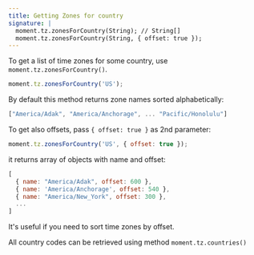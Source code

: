 ```yaml
---
title: Getting Zones for country
signature: |
  moment.tz.zonesForCountry(String); // String[]
  moment.tz.zonesForCountry(String, { offset: true });
---
```


To get a list of time zones for some country, use `moment.tz.zonesForCountry()`.

```js
moment.tz.zonesForCountry('US');
```

By default this method returns zone names sorted alphabetically:

```js
["America/Adak", "America/Anchorage", ... "Pacific/Honolulu"]
```

To get also offsets, pass `{ offset: true }` as 2nd parameter:

```js
moment.tz.zonesForCountry('US', { offset: true });
```

it returns array of objects with name and offset:

```js
[
  { name: "America/Adak", offset: 600 },
  { name: 'America/Anchorage', offset: 540 },
  { name: "America/New_York", offset: 300 },
  ...
]
```

It's useful if you need to sort time zones by offset.

All country codes can be retrieved using method `moment.tz.countries()`
